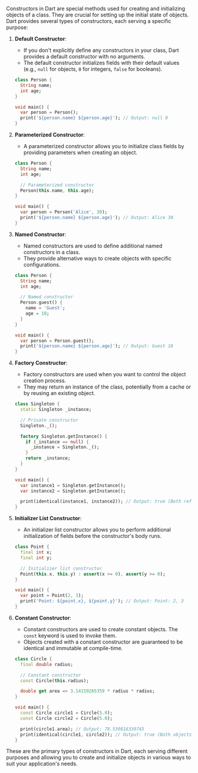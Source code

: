 Constructors in Dart are special methods used for creating and initializing objects of a class. They are crucial for setting up the initial state of objects. Dart provides several types of constructors, each serving a specific purpose:

1. **Default Constructor**:
   - If you don't explicitly define any constructors in your class, Dart provides a default constructor with no arguments.
   - The default constructor initializes fields with their default values (e.g., `null` for objects, `0` for integers, `false` for booleans).

   ```dart
   class Person {
     String name;
     int age;
   }

   void main() {
     var person = Person();
     print('${person.name} ${person.age}'); // Output: null 0
   }
   ```

2. **Parameterized Constructor**:
   - A parameterized constructor allows you to initialize class fields by providing parameters when creating an object.

   ```dart
   class Person {
     String name;
     int age;

     // Parameterized constructor
     Person(this.name, this.age);
   }

   void main() {
     var person = Person('Alice', 30);
     print('${person.name} ${person.age}'); // Output: Alice 30
   }
   ```

3. **Named Constructor**:
   - Named constructors are used to define additional named constructors in a class.
   - They provide alternative ways to create objects with specific configurations.

   ```dart
   class Person {
     String name;
     int age;

     // Named constructor
     Person.guest() {
       name = 'Guest';
       age = 18;
     }
   }

   void main() {
     var person = Person.guest();
     print('${person.name} ${person.age}'); // Output: Guest 18
   }
   ```

4. **Factory Constructor**:
   - Factory constructors are used when you want to control the object creation process.
   - They may return an instance of the class, potentially from a cache or by reusing an existing object.

   ```dart
   class Singleton {
     static Singleton _instance;

     // Private constructor
     Singleton._();

     factory Singleton.getInstance() {
       if (_instance == null) {
         _instance = Singleton._();
       }
       return _instance;
     }
   }

   void main() {
     var instance1 = Singleton.getInstance();
     var instance2 = Singleton.getInstance();

     print(identical(instance1, instance2)); // Output: true (Both references point to the same object)
   }
   ```

5. **Initializer List Constructor**:
   - An initializer list constructor allows you to perform additional initialization of fields before the constructor's body runs.

   ```dart
   class Point {
     final int x;
     final int y;

     // Initializer list constructor
     Point(this.x, this.y) : assert(x >= 0), assert(y >= 0);
   }

   void main() {
     var point = Point(2, 3);
     print('Point: ${point.x}, ${point.y}'); // Output: Point: 2, 3
   }
   ```

6. **Constant Constructor**:
   - Constant constructors are used to create constant objects. The `const` keyword is used to invoke them.
   - Objects created with a constant constructor are guaranteed to be identical and immutable at compile-time.

   ```dart
   class Circle {
     final double radius;

     // Constant constructor
     const Circle(this.radius);

     double get area => 3.14159265359 * radius * radius;
   }

   void main() {
     const Circle circle1 = Circle(5.0);
     const Circle circle2 = Circle(5.0);

     print(circle1.area); // Output: 78.539816339745
     print(identical(circle1, circle2)); // Output: true (Both objects are the same)
   }
   ```

These are the primary types of constructors in Dart, each serving different purposes and allowing you to create and initialize objects in various ways to suit your application's needs.